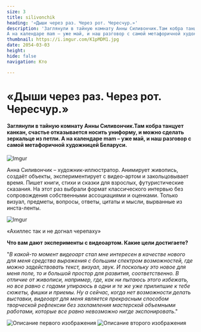 ```yaml
---
size: 3
title: silivonchik
heading: '«Дыши через раз. Через рот. Чересчур.»'
description: 'Заглянули в тайную комнату Анны Силивончик.Там кобра танцует канкан, счастье отказывается носить униформу, и можно сделать зеркальце из петли.
А на календаре mam – уже май, и наш разговор с самой метафоричной художницей Беларуси.'
thumbnail: https://i.imgur.com/K1pMDM1.jpg
date: 2054-03-03
height: 
hide: false
navigation: Кто

---
```

# «Дыши через раз. Через рот. Чересчур.»

#### Заглянули в тайную комнату Анны Силивончик.Там кобра танцует канкан, счастье отказывается носить униформу, и можно сделать зеркальце из петли.  А на календаре mam – уже май, и наш разговор с самой метафоричной художницей Беларуси. 

![Imgur](https://i.imgur.com/bXPOJWS.jpg)

Анна Силивончик – художник-иллюстратор. Анимирует живопись, создаёт объекты, экспериментирует с видео-артом и закольцовывает время.  Пишет книги, стихи и сказки для взрослых, футуристические сказания. На этот раз выбрали формат классического интервью без сопровождения собственными ассоциациями и оценками. Только визуал, предметы, вопросы, ответы, цитаты и мысли, вырванные из инста-ленты. 

![Imgur](https://i.imgur.com/a45pmux.jpg)

«Ахиллес так и не догнал черепаху»

**Что вам дают эксперименты с видеоартом. Какие цели достигаете?**

"_В какой-то момент видеоарт стал мне интересен в качестве нового для меня средства выражения с большим спектром возможностей, где можно задействовать текст, визуал, звук. И поскольку это новое для меня поле, то и большой простор для развития, соответственно. В отличие от живописи, например, где, как ни пытаюсь этого избежать, но все равно с годами упираюсь в одни и те же уже прилипшие к тебе сюжеты, фишки и приемы. Ну а сейчас, когда нет возможности делать выставки, видеоарт для меня является прекрасным способом творческой рефлексии без захламления мастерской объемными работами, которые все равно невозможно нигде экспонировать_."

<div class="gallery2">
<img src="https://i.imgur.com/5n5wgOn.jpeg" alt="Описание первого изображения"> 
<img src="https://i.imgur.com/j5pW04a.jpeg" alt="Описание второго изображения"> 
</div>






